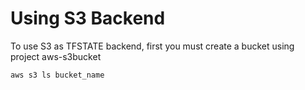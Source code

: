 # Using S3 Backend
To use S3 as TFSTATE backend, first you must create a bucket using project aws-s3bucket

```bash
aws s3 ls bucket_name
```